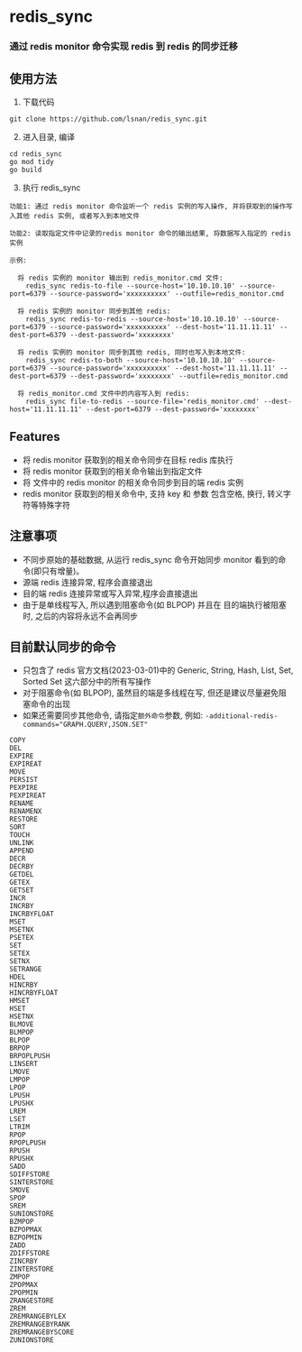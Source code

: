 # redis_sync

### 通过 redis monitor 命令实现 redis 到 redis 的同步迁移

## 使用方法

1. 下载代码

```
git clone https://github.com/lsnan/redis_sync.git
```

2. 进入目录, 编译

```
cd redis_sync
go mod tidy
go build
```

3. 执行 redis_sync 

```
功能1: 通过 redis monitor 命令监听一个 redis 实例的写入操作, 并将获取到的操作写入其他 redis 实例, 或者写入到本地文件

功能2: 读取指定文件中记录的redis monitor 命令的输出结果, 将数据写入指定的 redis 实例

示例:

  将 redis 实例的 monitor 输出到 redis_monitor.cmd 文件:
	redis_sync redis-to-file --source-host='10.10.10.10' --source-port=6379 --source-password='xxxxxxxxxx' --outfile=redis_monitor.cmd

  将 redis 实例的 monitor 同步到其他 redis:
	redis_sync redis-to-redis --source-host='10.10.10.10' --source-port=6379 --source-password='xxxxxxxxxx' --dest-host='11.11.11.11' --dest-port=6379 --dest-password='xxxxxxxx'

  将 redis 实例的 monitor 同步到其他 redis, 同时也写入到本地文件:
	redis_sync redis-to-both --source-host='10.10.10.10' --source-port=6379 --source-password='xxxxxxxxxx' --dest-host='11.11.11.11' --dest-port=6379 --dest-password='xxxxxxxx' --outfile=redis_monitor.cmd

  将 redis_monitor.cmd 文件中的内容写入到 redis:
	redis_sync file-to-redis --source-file='redis_monitor.cmd' --dest-host='11.11.11.11' --dest-port=6379 --dest-password='xxxxxxxx'
```

## Features

- 将 redis monitor 获取到的相关命令同步在目标 redis 库执行
- 将 redis monitor 获取到的相关命令输出到指定文件
- 将 文件中的 redis monitor 的相关命令同步到目的端 redis 实例
- redis monitor 获取到的相关命令中, 支持 key 和 参数 包含空格, 换行, 转义字符等特殊字符

## 注意事项

- 不同步原始的基础数据, 从运行 redis_sync 命令开始同步 monitor 看到的命令(即只有增量)。
- 源端 redis 连接异常, 程序会直接退出
- 目的端 redis 连接异常或写入异常,程序会直接退出
- 由于是单线程写入, 所以遇到阻塞命令(如 BLPOP) 并且在 目的端执行被阻塞时, 之后的内容将永远不会再同步


## 目前默认同步的命令

- 只包含了 redis 官方文档(2023-03-01)中的 Generic, String, Hash, List, Set, Sorted Set 这六部分中的所有写操作
- 对于阻塞命令(如 BLPOP), 虽然目的端是多线程在写, 但还是建议尽量避免阻塞命令的出现
- 如果还需要同步其他命令, 请指定`额外命令`参数, 例如: `-additional-redis-commands="GRAPH.QUERY,JSON.SET"`

```
COPY
DEL
EXPIRE
EXPIREAT
MOVE
PERSIST
PEXPIRE
PEXPIREAT
RENAME
RENAMENX
RESTORE
SORT
TOUCH
UNLINK
APPEND
DECR
DECRBY
GETDEL
GETEX
GETSET
INCR
INCRBY
INCRBYFLOAT
MSET
MSETNX
PSETEX
SET
SETEX
SETNX
SETRANGE
HDEL
HINCRBY
HINCRBYFLOAT
HMSET
HSET
HSETNX
BLMOVE
BLMPOP
BLPOP
BRPOP
BRPOPLPUSH
LINSERT
LMOVE
LMPOP
LPOP
LPUSH
LPUSHX
LREM
LSET
LTRIM
RPOP
RPOPLPUSH
RPUSH
RPUSHX
SADD
SDIFFSTORE
SINTERSTORE
SMOVE
SPOP
SREM
SUNIONSTORE
BZMPOP
BZPOPMAX
BZPOPMIN
ZADD
ZDIFFSTORE
ZINCRBY
ZINTERSTORE
ZMPOP
ZPOPMAX
ZPOPMIN
ZRANGESTORE
ZREM
ZREMRANGEBYLEX
ZREMRANGEBYRANK
ZREMRANGEBYSCORE
ZUNIONSTORE
```
